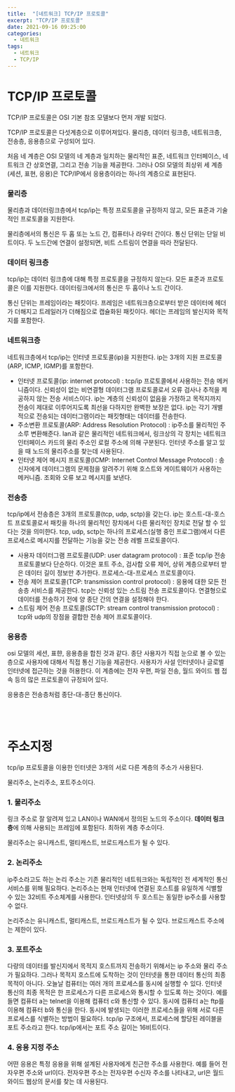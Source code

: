 ```yaml
---
title:  "[네트워크] TCP/IP 프로토콜"
excerpt: "TCP/IP 프로토콜"
date: 2021-09-16 09:25:00
categories:
  - 네트워크
tags:
  - 네트워크
  - TCP/IP
---
```


# TCP/IP 프로토콜

TCP/IP 프로토콜은 OSI 기본 참조 모델보다 먼저 개발 되었다.

TCP/IP 프로토콜은 다섯계층으로 이루어져있다. 물리층, 데이터 링크층, 네트워크층, 전송층, 응용층으로 구성되어 있다.

처음 네 계층은 OSI 모델의 네 계층과 일치하는 물리적인 표준, 네트워크 인터페이스, 네트워크 간 상호연결, 그리고 전송 기능을 제공한다. 그러나 OSI 모델의 최상위 세 계층(세션, 표현, 응용)은 TCP/IP에서 응용층이라는 하나의 계층으로 표현된다.

### 물리층

물리층과 데이터링크층에서 tcp/ip는 특정 프로토콜을 규정하지 않고, 모든 표준과 기술적인 프로토콜을 지원한다. 

물리층에서의 통신은 두 홉 또는 노드 간, 컴퓨터나 라우터 간이다. 통신 단위는 단일 비트이다.
두 노드간에 연결이 설정되면, 비트 스트림이 연결을 따라 전달된다.

### 데이터 링크층

tcp/ip는 데이터 링크층에 대해 특정 프로토콜을 규정하지 않는다. 모든 표준과 프로토콜은 이를 지원한다. 데이터링크에서의 통신은 두 홉이나 노드 간이다. 

통신 단위는 프레임이라는 패킷이다. 프레임은 네트워크층으로부터 받은 데이터에 헤더가 더해지고 트레일러가 더해짐으로 캡슐화된 패킷이다. 헤더는 프레임의 발신지와 목적지를 포함한다. 

### 네트워크층

네트워크층에서 tcp/ip는 인터넷 프로토콜(ip)을 지원한다. ip는 3개의 지원 프로토콜(ARP, ICMP, IGMP)를 포함한다.

- 인터넷 프로토콜(ip: internet protocol) : tcp/ip 프로토콜에서 사용하는 전송 메커니즘이다. 신뢰성이 없는 비연결형 데이터그램 프로토콜로서 오류 검사나 추적을 제공하지 않는 전송 서비스이다. ip는 계층의 신뢰성이 없음을 가정하고 목적지까지 전송이 제대로 이루어지도록 최선을 다하지만 완벽한 보장은 없다. ip는 각기 개별적으로 전송되는 데이터그램이라는 패킷형태는 데이터를 전송한다.
- 주소변환 프로토콜(ARP: Address Resolution Protocol) : ip주소를 물리적인 주소루 변환해준다. lan과 같은 물리적인 네트워크에서, 링크상의 각 장치는 네트워크 인터페이스 카드의 물리 주소인 로컬 주소에 의해 구분된다. 인터넷 주소를 알고 있을 때 노드의 물리주소를 찾는데 사용된다.
- 인터넷 제어 메시지 프로토콜(ICMP: Internet Control Message Protocol) : 송신자에게 데이터그램의 문제점을 알려주기 위해 호스트와 게이트웨이가 사용하는 메커니즘. 조회와 오류 보고 메시지를 보낸다.


### 전송층

tcp/ip에서 전송층은 3개의 프로토콜(tcp, udp, sctp)을 갖는다. ip는 호스트-대-호스트 프로토콜로서 패킷을 하나의 물리적인 장치에서 다른 물리적인 장치로 전달 할 수 있다는 것을 의미한다. tcp, udp, sctp는 하나의 프로세스(실행 중인 프로그램)에서 다른 프로세스로 메시지를 전달하는 기능을 갖는 전송 레벨 프로토콜이다.

- 사용자 데이터그램 프로토콜(UDP: user datagram protocol) : 표준 tcp/ip 전송 프로토콜보다 단순하다. 이것은 포트 주소, 검사합 오류 제어, 상위 계층으로부터 받은 데이터 길이 정보만 추가한다. 프로세스-대-프로세스 프로토콜이다.
- 전송 제어 프로토콜(TCP: transmission control protocol) : 응용에 대한 모든 전송층 서비스를 제공한다. tcp는 신뢰성 있는 스트림 전송 프로토콜이다. 연결형으로 데이터를 전송하기 전에 양 종단 간의 연결을 설정해야 한다.
- 스트림 제어 전송 프로토콜(SCTP: stream control transmission protocol) : tcp와 udp의 장점을 결합한 전송 제어 프로토콜이다.

### 응용층

osi 모델의 세션, 표햔, 응용층을 합친 것과 같다. 종단 사용자가 직접 눈으로 볼 수 있는 층으로 사용자에 대해서 직접 통신 기능을 제공한다. 사용자가 사설 인터넷이나 글로벌 인터넷에 접근하는 것을 허용한다. 이 계층에는 전자 우편, 파일 전송, 월드 와이드 웹 접속 등의 많은 프로토콜이 규정되어 있다.

응용층은 전송층처럼 종단-대-종단 통신이다.

<br>
<br>

# 주소지정

tcp/ip 프로토콜을 이용한 인터넷은 3개의 서로 다른 계층의 주소가 사용된다.

물리주소, 논리주소, 포트주소이다.

### 1. 물리주소

링크 주소로 잘 알려져 있고 LAN이나 WAN에서 정의된 노드의 주소이다. **데이터 링크층**에 의해 사용되는 프레임에 포함된다. 최하위 계층 주소이다. 

물리주소는 유니캐스트, 멀티캐스트, 브로드캐스트가 될 수 있다.

### 2. 논리주소

ip주소라고도 하는 논리 주소는 기존 물리적인 네트워크와는 독립적인 전 세계적인 통신 서비스를 위해 필요하다. 논리주소는 현재 인터넷에 연결된 호스트를 유일하게 식별할 수 있는 32비트 주소체계를 사용한다. 인터넷상의 두 호스트는 동일한 ip주소를 사용할 수 없다.

논리주소는 유니캐스트, 멀티캐스트, 브로드캐스트가 될 수 있다. 브로드캐스트 주소에는 제한이 있다.

### 3. 포트주소

다량의 데이터를 발신지에서 목적지 호스트까지 전송하기 위해서는 ip 주소와 물리 주소가 필요하다. 그러나 목적지 호스트에 도착하는 것이 인터넷을 통한 데이터 통신의 최종 목적이 아니다. 오늘날 컴퓨터는 여러 개의 프로세스를 동시에 실행할 수 있다. 인터넷 통신의 최종 목적은 한 프로세스가 다른 프로세스와 통시할 수 있도록 하는 것이다. 예를 들면 컴퓨터 a는 telnet을 이용해 컴퓨터 c와 통신할 수 있다. 동시에 컴퓨터 a는 ftp를 이용해 컴퓨터 b와 통신을 한다. 동시에 발생되는 이러한 프로세스들을 위해 서로 다른 프로세스를 식별하는 방법이 필요하다. tcp/ip 구조에서, 프로세스에 할당된 레이블을 포트 주소라고 한다. tcp/ip에서는 포트 주소 길이는 16비트이다.

### 4. 응용 지정 주소

어떤 응용은 특정 응용을 위해 설계된 사용자에게 친근한 주소를 사용한다. 예를 들어 전자우편 주소와 url이다. 전자우편 주소는 전자우편 수신자 주소를 나타내고, url은 월드 와이드 웹상의 문서를 찾는 데 사용된다.